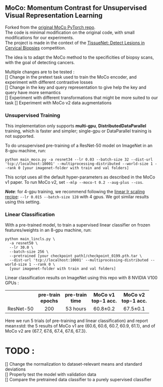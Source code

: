 ## MoCo: Momentum Contrast for Unsupervised Visual Representation Learning
Forked from the [original MoCo PyTorch repo](https://github.com/facebookresearch/moco).  
The code is minimal modification on the original code, with small modifications for our experiments.  
The project is made in the context of the [TissueNet: Detect Lesions in Cervical Biopsies](https://www.drivendata.org/competitions/67/competition-cervical-biopsy/page/254/)
competition. 

The idea is to adapt the MoCo method to the specificities of biopsy scans, with the goal of detecting cancers.  

Multiple changes are to be tested :  
[] Change in the pretext task used to train the MoCo encoder, and experiment with different contrastive losses  
[] Change in the key and query representation to give help the key and query have more semantics  
[] Experiment with different transformations that might be more suited to our task
[] Experiment with MoCo v2 data augmentations

### Unsupervised Training

This implementation only supports **multi-gpu**, **DistributedDataParallel** training, which is faster and simpler; single-gpu or DataParallel training is not supported.

To do unsupervised pre-training of a ResNet-50 model on ImageNet in an 8-gpu machine, run:
```
python main_moco.py -a resnet34 --lr 0.03 --batch-size 32 --dist-url 'tcp://localhost:10001' --multiprocessing-distributed --world-size 1 --rank 0 [your imagenet-folder with train and val folders]
```
This script uses all the default hyper-parameters as described in the MoCo v1 paper. To run MoCo v2, set `--mlp --moco-t 0.2 --aug-plus --cos`.

***Note***: for 4-gpu training, we recommend following the [linear lr scaling recipe](https://arxiv.org/abs/1706.02677): `--lr 0.015 --batch-size 128` with 4 gpus. We got similar results using this setting.


### Linear Classification

With a pre-trained model, to train a supervised linear classifier on frozen features/weights in an 8-gpu machine, run:
```
python main_lincls.py \
  -a resnet50 \
  --lr 30.0 \
  --batch-size 256 \
  --pretrained [your checkpoint path]/checkpoint_0199.pth.tar \
  --dist-url 'tcp://localhost:10001' --multiprocessing-distributed --world-size 1 --rank 0 \
  [your imagenet-folder with train and val folders]
```

Linear classification results on ImageNet using this repo with 8 NVIDIA V100 GPUs :
<table><tbody>
<!-- START TABLE -->
<!-- TABLE HEADER -->
<th valign="bottom"></th>
<th valign="bottom">pre-train<br/>epochs</th>
<th valign="bottom">pre-train<br/>time</th>
<th valign="bottom">MoCo v1<br/>top-1 acc.</th>
<th valign="bottom">MoCo v2<br/>top-1 acc.</th>
<!-- TABLE BODY -->
<tr><td align="left">ResNet-50</td>
<td align="center">200</td>
<td align="center">53 hours</td>
<td align="center">60.8&plusmn;0.2</td>
<td align="center">67.5&plusmn;0.1</td>
</tr>
</tbody></table>

Here we run 5 trials (of pre-training and linear classification) and report mean&plusmn;std: the 5 results of MoCo v1 are {60.6, 60.6, 60.7, 60.9, 61.1}, and of MoCo v2 are {67.7, 67.6, 67.4, 67.6, 67.3}.



# TODO :
[] Change the normalization to dataset-relevant means and standard deviations  
[] Properly test the model with validation data  
[] Compare the pretrained data classifier to a purely supervised classifier  

